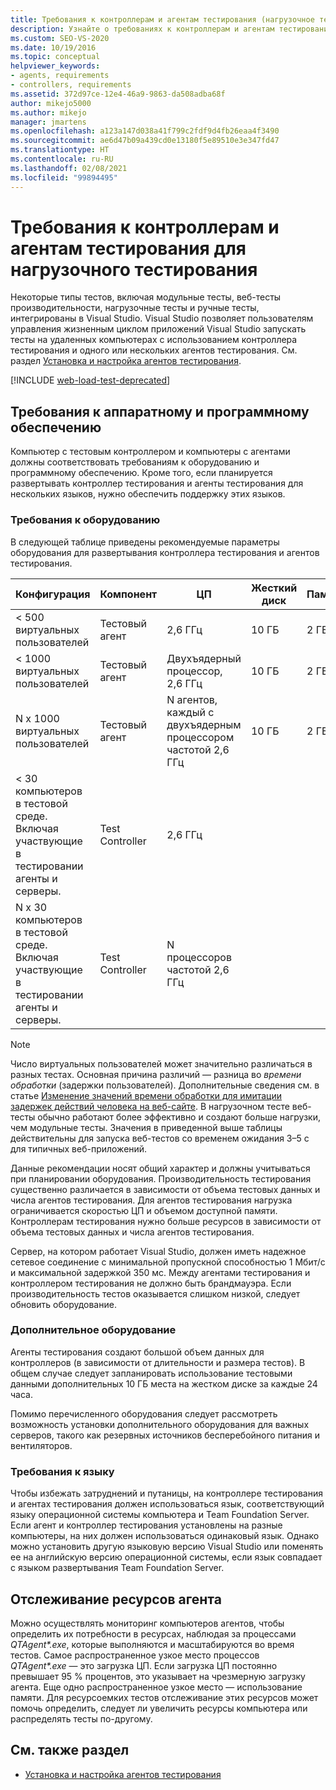 ```yaml
---
title: Требования к контроллерам и агентам тестирования (нагрузочное тестирование)
description: Узнайте о требованиях к контроллерам и агентам тестирования для нагрузочного тестирования. Visual Studio поддерживает несколько типов тестов.
ms.custom: SEO-VS-2020
ms.date: 10/19/2016
ms.topic: conceptual
helpviewer_keywords:
- agents, requirements
- controllers, requirements
ms.assetid: 372d97ce-12e4-46a9-9863-da508adba68f
author: mikejo5000
ms.author: mikejo
manager: jmartens
ms.openlocfilehash: a123a147d038a41f799c2fdf9d4fb26eaa4f3490
ms.sourcegitcommit: ae6d47b09a439cd0e13180f5e89510e3e347fd47
ms.translationtype: HT
ms.contentlocale: ru-RU
ms.lasthandoff: 02/08/2021
ms.locfileid: "99894495"
---
```

# <a name="test-controller-and-test-agent-requirements-for-load-testing"></a>Требования к контроллерам и агентам тестирования для нагрузочного тестирования

Некоторые типы тестов, включая модульные тесты, веб-тесты производительности, нагрузочные тесты и ручные тесты, интегрированы в Visual Studio. Visual Studio позволяет пользователям управления жизненным циклом приложений Visual Studio запускать тесты на удаленных компьютерах с использованием контроллера тестирования и одного или нескольких агентов тестирования. См. раздел [Установка и настройка агентов тестирования](../test/lab-management/install-configure-test-agents.md).

[!INCLUDE [web-load-test-deprecated](includes/web-load-test-deprecated.md)]

## <a name="hardware-and-software-requirements"></a>Требования к аппаратному и программному обеспечению

Компьютер с тестовым контроллером и компьютеры с агентами должны соответствовать требованиям к оборудованию и программному обеспечению. Кроме того, если планируется развертывать контроллер тестирования и агенты тестирования для нескольких языков, нужно обеспечить поддержку этих языков.

### <a name="hardware-requirements"></a>Требования к оборудованию

В следующей таблице приведены рекомендуемые параметры оборудования для развертывания контроллера тестирования и агентов тестирования.

|**Конфигурация**|**Компонент**|**ЦП**|**Жесткий диск**|**Память**|
|-|-------------------|-|------------|-|
|< 500 виртуальных пользователей|Тестовый агент|2,6 ГГц|10 ГБ|2 ГБ|
|< 1000 виртуальных пользователей|Тестовый агент|Двухъядерный процессор, 2,6 ГГц|10 ГБ|2 ГБ|
|N x 1000 виртуальных пользователей|Тестовый агент|N агентов, каждый с двухъядерным процессором частотой 2,6 ГГц|10 ГБ|2 ГБ|
|\< 30 компьютеров в тестовой среде. Включая участвующие в тестировании агенты и серверы.|Test Controller|2,6 ГГц|||
|N x 30 компьютеров в тестовой среде. Включая участвующие в тестировании агенты и серверы.|Test Controller|N процессоров частотой 2,6 ГГц|||

> [!NOTE]
> Число виртуальных пользователей может значительно различаться в разных тестах. Основная причина различий — разница во *времени обработки* (задержки пользователей). Дополнительные сведения см. в статье [Изменение значений времени обработки для имитации задержек действий человека на веб-сайте](../test/edit-think-times-in-load-test-scenarios.md). В нагрузочном тесте веб-тесты обычно работают более эффективно и создают больше нагрузки, чем модульные тесты. Значения в приведенной выше таблицы действительны для запуска веб-тестов со временем ожидания 3–5 с для типичных веб-приложений.

Данные рекомендации носят общий характер и должны учитываться при планировании оборудования. Производительность тестирования существенно различается в зависимости от объема тестовых данных и числа агентов тестирования. Для агентов тестирования нагрузка ограничивается скоростью ЦП и объемом доступной памяти. Контроллерам тестирования нужно больше ресурсов в зависимости от объема тестовых данных и числа агентов тестирования.

Сервер, на котором работает Visual Studio, должен иметь надежное сетевое соединение с минимальной пропускной способностью 1 Мбит/с и максимальной задержкой 350 мс. Между агентами тестирования и контроллером тестирования не должно быть брандмауэра. Если производительность тестов оказывается слишком низкой, следует обновить оборудование.

### <a name="additional-hardware-considerations"></a>Дополнительное оборудование

Агенты тестирования создают большой объем данных для контроллеров (в зависимости от длительности и размера тестов). В общем случае следует запланировать использование тестовыми данными дополнительных 10 ГБ места на жестком диске за каждые 24 часа.

Помимо перечисленного оборудования следует рассмотреть возможность установки дополнительного оборудования для важных серверов, такого как резервных источников бесперебойного питания и вентиляторов.

### <a name="language-requirements"></a>Требования к языку

Чтобы избежать затруднений и путаницы, на контроллере тестирования и агентах тестирования должен использоваться язык, соответствующий языку операционной системы компьютера и Team Foundation Server. Если агент и контроллер тестирования установлены на разные компьютеры, на них должен использоваться одинаковый язык. Однако можно установить другую языковую версию Visual Studio или поменять ее на английскую версию операционной системы, если язык совпадает с языком развертывания Team Foundation Server.

## <a name="monitor-agent-resources"></a>Отслеживание ресурсов агента

Можно осуществлять мониторинг компьютеров агентов, чтобы определить их потребности в ресурсах, наблюдая за процессами *QTAgent\*.exe*, которые выполняются и масштабируются во время тестов. Самое распространенное узкое место процессов *QTAgent\*.exe* — это загрузка ЦП. Если загрузка ЦП постоянно превышает 95 % процентов, это указывает на чрезмерную загрузку агента. Еще одно распространенное узкое место — использование памяти. Для ресурсоемких тестов отслеживание этих ресурсов может помочь определить, следует ли увеличить ресурсы компьютера или распределять тесты по-другому.

## <a name="see-also"></a>См. также раздел

- [Установка и настройка агентов тестирования](../test/lab-management/install-configure-test-agents.md)
